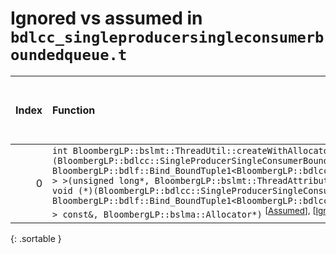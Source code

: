 # Ignored vs assumed in `bdlcc_singleproducersingleconsumerboundedqueue.t`

<script src="../sorttable.js"></script>

|   Index | Function                                                                                                                                                                                                                                                                                                                                                                                                                                                                                                                                                                                                                                                                                                                                                                                |   Difference in number of lines |   Function size difference in bytes |   Number of lines in assumed build | Number of bytes in assumed build   |   Number of lines in ignored build | Number of bytes in ignored build   |
|--------:|:----------------------------------------------------------------------------------------------------------------------------------------------------------------------------------------------------------------------------------------------------------------------------------------------------------------------------------------------------------------------------------------------------------------------------------------------------------------------------------------------------------------------------------------------------------------------------------------------------------------------------------------------------------------------------------------------------------------------------------------------------------------------------------------|--------------------------------:|------------------------------------:|-----------------------------------:|:-----------------------------------|-----------------------------------:|:-----------------------------------|
|       0 | `int BloombergLP::bslmt::ThreadUtil::createWithAllocator<BloombergLP::bdlf::Bind<BloombergLP::bslmf::Nil, void (*)(BloombergLP::bdlcc::SingleProducerSingleConsumerBoundedQueue<my_WorkRequest>*), BloombergLP::bdlf::Bind_BoundTuple1<BloombergLP::bdlcc::SingleProducerSingleConsumerBoundedQueue<my_WorkRequest>*> > >(unsigned long*, BloombergLP::bslmt::ThreadAttributes const&, BloombergLP::bdlf::Bind<BloombergLP::bslmf::Nil, void (*)(BloombergLP::bdlcc::SingleProducerSingleConsumerBoundedQueue<my_WorkRequest>*), BloombergLP::bdlf::Bind_BoundTuple1<BloombergLP::bdlcc::SingleProducerSingleConsumerBoundedQueue<my_WorkRequest>*> > const&, BloombergLP::bslma::Allocator*)` <sup>\[[Assumed](0.assume.s.txt)\], \[[Ignored](0.none.s.txt)\], \[[Diff](0.diff.html)\] |                              -8 |                                 -32 |                                336 | 4,269,664                          |                                368 | 4,269,664                          |
{: .sortable }
